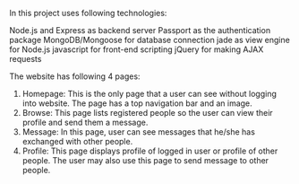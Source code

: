 In this project uses following technologies:

Node.js and Express as backend server
Passport as the authentication package
MongoDB/Mongoose for database connection
jade as view engine for Node.js
javascript for front-end scripting
jQuery for making AJAX requests

The website has following 4 pages:
1. Homepage: This is the only page that a user can see without logging into website. The page has a top navigation bar and an image.
2. Browse: This page lists registered people so the user can view their profile and send them a
message.
3. Message: In this page, user can see messages that he/she has exchanged with other people.
4. Profile: This page displays profile of logged in user or profile of other people. The user may also
use this page to send message to other people.
